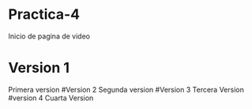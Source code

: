 # Practica-4
Inicio de pagina de video
# Version 1
Primera version
#Version 2
Segunda version
#Version 3
Tercera Version
#version 4
Cuarta Version
